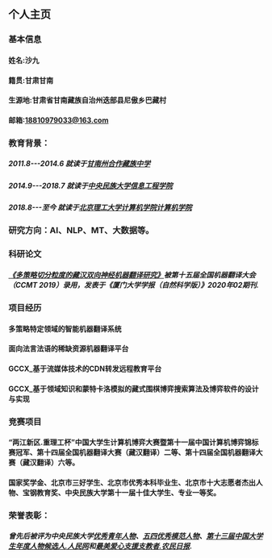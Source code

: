 ## 个人主页

### 基本信息
#### 姓名:沙九   
#### 籍贯:甘肃甘南    
#### 生源地:甘肃省甘南藏族自治州迭部县尼傲乡巴藏村  
#### 邮箱:18810979033@163.com

### 教育背景：
##### 2011.8---2014.6 就读于[甘南州合作藏族中学](https://hzzz.30edu.com.cn/)
##### 2014.9---2018.7 就读于[中央民族大学信息工程学院](https://news.muc.edu.cn/info/1020/9928.htm)
##### 2018.8---至今   就读于[北京理工大学计算机学院计算机学院](http://cs.bit.edu.cn/)



### 研究方向：AI、NLP、MT、大数据等。

### 科研论文
##### [《多策略切分粒度的藏汉双向神经机器翻译研究》](https://mp.weixin.qq.com/s/iqfFjFq3r4ZAqIPfNF9wiQ)被第十五届全国机器翻译大会（CCMT 2019）录用，发表于《厦门大学学报（自然科学版）》2020年02期刊.
### 项目经历
#### 多策略特定领域的智能机器翻译系统
#### 面向法言法语的稀缺资源机器翻译平台  
#### GCCX_基于流媒体技术的CDN转发远程教育平台
#### GCCX_基于领域知识和蒙特卡洛模拟的藏式围棋博弈搜索算法及博弈软件的设计与实现

### 竞赛项目

#### “两江新区.重理工杯”中国大学生计算机博弈大赛暨第十一届中国计算机博弈锦标赛冠军、第十四届全国机器翻译大赛（藏汉翻译）二等、第十四届全国机器翻译大赛（藏汉翻译）六等。
#### 国家奖学金、北京市三好学生、北京市优秀本科毕业生、北京市十大志愿者杰出人物、宝钢教育奖、中央民族大学第十一届十佳大学生、专业一等奖。

### 荣誉表彰：
##### 曾先后被评为中央民族大学[优秀青年人物](https://www.sohu.com/a/229225619_174487)、[五四优秀模范人物](https://www.sohu.com/a/230474705_256808)、[第十三届中国大学生年度人物候选人.人民网](http://edu.people.com.cn/n1/2018/0420/c8216-29940453.html?from=timeline&isappinstalled=1)和[最美爱心支援支教者.农民日报](https://news.muc.edu.cn/info/1022/16183.htm).




